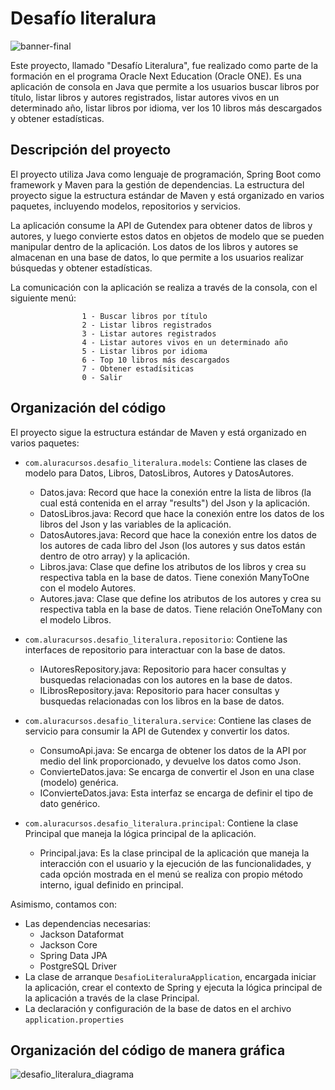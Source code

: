 # Desafío literalura
![banner-final](https://github.com/mendodevv/desafio-literalura/assets/129572136/be633bf7-0081-45df-8b8b-5f0ceecaac22)

Este proyecto, llamado "Desafío Literalura", fue realizado como parte de la formación en el programa Oracle Next Education (Oracle ONE). Es una aplicación de consola en Java que permite a los usuarios buscar libros por título, listar libros y autores registrados, listar autores vivos en un determinado año, listar libros por idioma, ver los 10 libros más descargados y obtener estadísticas.

## Descripción del proyecto
El proyecto utiliza Java como lenguaje de programación, Spring Boot como framework y Maven para la gestión de dependencias. La estructura del proyecto sigue la estructura estándar de Maven y está organizado en varios paquetes, incluyendo modelos, repositorios y servicios.

La aplicación consume la API de Gutendex para obtener datos de libros y autores, y luego convierte estos datos en objetos de modelo que se pueden manipular dentro de la aplicación. Los datos de los libros y autores se almacenan en una base de datos, lo que permite a los usuarios realizar búsquedas y obtener estadísticas.

La comunicación con la aplicación se realiza a través de la consola, con el siguiente menú: 

                    1 - Buscar libros por título
                    2 - Listar libros registrados
                    3 - Listar autores registrados
                    4 - Listar autores vivos en un determinado año
                    5 - Listar libros por idioma
                    6 - Top 10 libros más descargados
                    7 - Obtener estadísiticas
                    0 - Salir

## Organización del código
El proyecto sigue la estructura estándar de Maven y está organizado en varios paquetes:

- `com.aluracursos.desafio_literalura.models`: Contiene las clases de modelo para Datos, Libros, DatosLibros, Autores y DatosAutores.
  - Datos.java: Record que hace la conexión entre la lista de libros (la cual está contenida en el array "results") del Json y la aplicación.
  - DatosLibros.java: Record que hace la conexión entre los datos de los libros del Json y las variables de la aplicación.
  - DatosAutores.java: Record que hace la conexión entre los datos de los autores de cada libro del Json (los autores y sus datos están dentro de otro array) y la aplicación.
  - Libros.java: Clase que define los atributos de los libros y crea su respectiva tabla en la base de datos. Tiene conexión ManyToOne con el modelo Autores.
  - Autores.java: Clase que define los atributos de los autores y crea su respectiva tabla en la base de datos. Tiene relación OneToMany con el modelo Libros.

- `com.aluracursos.desafio_literalura.repositorio`: Contiene las interfaces de repositorio para interactuar con la base de datos.
  -  IAutoresRepository.java: Repositorio para hacer consultas y busquedas relacionadas con los autores en la base de datos.
  -  ILibrosRepository.java: Repositorio para hacer consultas y busquedas relacionadas con los libros en la base de datos.
  
- `com.aluracursos.desafio_literalura.service`: Contiene las clases de servicio para consumir la API de Gutendex y convertir los datos.
  - ConsumoApi.java: Se encarga de obtener los datos de la API por medio del link proporcionado, y devuelve los datos como Json.
  - ConvierteDatos.java: Se encarga de convertir el Json en una clase (modelo) genérica.
  - IConvierteDatos.java: Esta interfaz se encarga de definir el tipo de dato genérico.

- `com.aluracursos.desafio_literalura.principal`: Contiene la clase Principal que maneja la lógica principal de la aplicación.
  - Principal.java: Es la clase principal de la aplicación que maneja la interacción con el usuario y la ejecución de las funcionalidades, y cada opción mostrada en el menú se realiza con propio método interno, igual definido en principal.

Asimismo, contamos con:
- Las dependencias necesarias:
  - Jackson Dataformat
  - Jackson Core
  - Spring Data JPA
  - PostgreSQL Driver
- La clase de arranque `DesafioLiteraluraApplication`, encargada iniciar la aplicación, crear el contexto de Spring y ejecuta la lógica principal de la aplicación a través de la clase Principal.
- La declaración y configuración de la base de datos en el archivo `application.properties`

## Organización del código de manera gráfica
![desafio_literalura_diagrama](https://github.com/mendodevv/desafio-literalura/assets/129572136/f83dc1b0-3fe2-4a1e-8505-504eb7a465cb)
